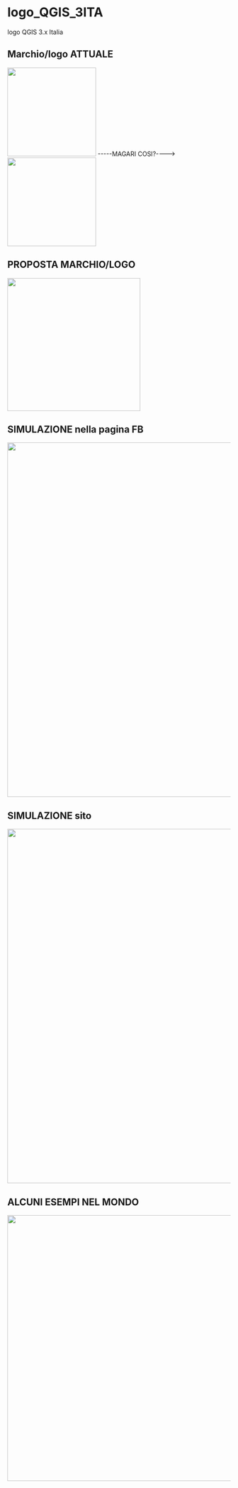 # logo_QGIS_3ITA
logo QGIS 3.x Italia

## Marchio/logo ATTUALE

<IMG SRC = "https://github.com/pigreco/logo_QGIS_3ITA/blob/master/MARCHIO_ATTUALE.png" WIDTH = 200>  -----MAGARI COSI?---->    <IMG SRC = "https://github.com/pigreco/logo_QGIS_3ITA/blob/master/qgis-logo%20ita_toto_QUADRATO_centrale.svg" WIDTH = 200>
  
## PROPOSTA MARCHIO/LOGO 

<IMG SRC = "https://github.com/pigreco/logo_QGIS_3ITA/blob/master/logo_qgis3_ita.jpg" WIDTH = 300>
  
  ## SIMULAZIONE nella pagina FB
  
 <IMG SRC = "https://github.com/pigreco/logo_QGIS_3ITA/blob/master/LOGO%20PAGINA%20FB.jpg" WIDTH = 800>
  
  ## SIMULAZIONE sito
  
   <IMG SRC = "https://github.com/pigreco/logo_QGIS_3ITA/blob/master/LOGO%20GRUPPO.jpg" WIDTH = 800>
  
  ## ALCUNI ESEMPI NEL MONDO
  
  <IMG SRC = "https://github.com/pigreco/logo_QGIS_3ITA/blob/master/N20.jpg" WIDTH = 600>
